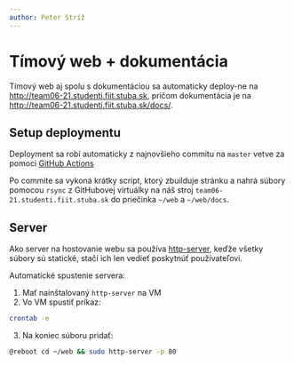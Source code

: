 ```yaml
---
author: Peter Stríž
---
```


# Tímový web + dokumentácia

Tímový web aj spolu s dokumentáciou sa automaticky deploy-ne na 
http://team06-21.studenti.fiit.stuba.sk, pričom dokumentácia je na http://team06-21.studenti.fiit.stuba.sk/docs/.

## Setup deploymentu

Deployment sa robí automaticky z najnovšieho commitu na `master` vetve za pomoci [GitHub Actions](https://github.com/features/actions)

Po commite sa vykoná krátky script, ktorý zbuilduje stránku a nahrá súbory pomocou `rsync` z GitHubovej virtuálky na náš stroj `team06-21.studenti.fiit.stuba.sk` do priečinka `~/web` a `~/web/docs`.

## Server

Ako server na hostovanie webu sa používa [http-server](https://www.npmjs.com/package/http-server), keďže všetky súbory sú statické, stačí ich len vedieť poskytnúť používateľovi.

Automatické spustenie servera:
    
1. Mať nainštalovaný `http-server` na VM    
2. Vo VM spustiť príkaz:

```bash
crontab -e
```

3. Na koniec súboru pridať:

```bash
@reboot cd ~/web && sudo http-server -p 80
```